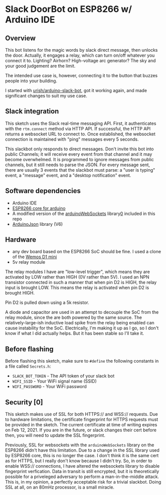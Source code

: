 # Slack DoorBot on ESP8266 w/ Arduino IDE

## Overview
This bot listens for the magic words by slack direct message, then unlocks the door. Actually, it engages a relay, which can turn on/off whatever you connect it to. Lighting? Airhorn? High-voltage arc generator? The sky and your good judgement are the limit.

The intended use case is, however, connecting it to the button that buzzes people into your building.

I started with [urish/arduino-slack-bot](https://github.com/urish/arduino-slack-bot), got it working again, and made significant changes to suit my use case.

## Slack integration
This sketch uses the Slack real-time messaging API. First, it authenticates with the `rtm.connect` method via HTTP API. If successful, the HTTP API returns a websocket URL to connect to. Once established, the websocket connection is maintained with "ping" messages every 5 seconds.

This slackbot only responds to direct messages. Don't invite this bot into public Channels; it will receive every event from that channel and it may become overwhelmed. It is programmed to ignore messages from public channels, but it still needs to parse the JSON. For every message sent, there are usually 3 events that the slackbot must parse: a "user is typing" event, a "message" event, and a "desktop notification" event.

## Software dependencies
- Arduino IDE
- [ESP8266 core for arduino](https://github.com/esp8266/Arduino)
- A modified version of the [arduinoWebSockets](https://github.com/Links2004/arduinoWebSockets) library[0](#Security) included in this repo
- [ArduinoJson](https://arduinojson.org/) library (V6)

## Hardware
- any dev board based on the ESP8266 SoC should be fine. I used a clone of the [Wemos D1 mini](https://wiki.wemos.cc/products:d1:d1_mini)
- 5v relay module

The relay modules I have are "low-level trigger", which means they are activated by LOW rather than HIGH (0V rather than 5V). I used an NPN transistor connected in such a manner that when pin D2 is HIGH, the relay input is brought LOW. This means the relay is activated when pin D2 is brought HIGH.

Pin D2 is pulled down using a 5k resistor.

A diode and capacitor are used in an attempt to decouple the SoC from the relay module, since the are both powered by the same source. The relatively-large-ish inductive load spike from the relay being enabled can cause instability for the SoC. Electrically, I'm making it up as I go, so I don't know if what I did actually helps. But it has been stable so I'll take it.

## Before flashing
Before flashing this sketch, make sure to `#define` the following constants in a file called `Secrets.h`:

* `SLACK_BOT_TOKEN` - The API token of your slack bot
* `WIFI_SSID` - Your WiFi signal name (SSID)
* `WIFI_PASSWORD` - Your WiFi password


## Security [0]

This sketch makes use of SSL for both HTTPS:// and WSS:// requests. Due to hardware limitations, the certificate fingerprint for HTTPS requests must be provided in the sketch. The current certificate at time of writing expires on Feb 12, 2021. If you are in the future, or slack changes their cert before then, you will need to update the SSL fingerprint.

Previously, SSL for websockets with the `arduinoWebSockets` library on the ESP8266 didn't have this limitation. Due to a change in the SSL library used by ESP8266 core, this is no longer the case. I don't think it is the same cert as for HTTPS, but I really don't know because I didn't try. So, in order to enable WSS:// connections, I have altered the websockets library to disable fingerprint verfication. Data in transit is still encrypted, but it is theoretically possible for a priveleged adversary to perform a man-in-the-middle attack. This is, in my opinion, a perfectly acceptable risk for a trivial slackbot. Doing SSL at all, on an 80mHz processor, is a small miracle.


